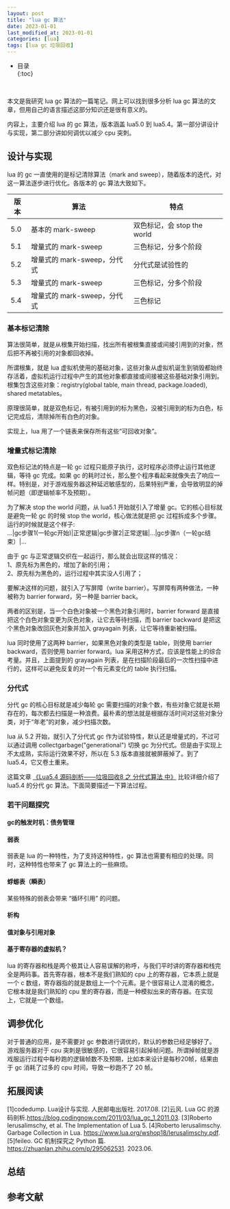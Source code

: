 ```yaml
---
layout: post
title: "lua gc 算法"
date: 2023-01-01
last_modified_at: 2023-01-01
categories: [lua]
tags: [lua gc 垃圾回收]
---
```


* 目录  
{:toc}
<br/>  


本文是我研究 lua gc 算法的一篇笔记。网上可以找到很多分析 lua gc 算法的文章，但用自己的语言描述这部分知识还是很有意义的。  

内容上，主要介绍 lua 的 gc 算法，版本涵盖 lua5.0 到 lua5.4。第一部分讲设计与实现，第二部分讲如何调优以减少 cpu 突刺。   


## 设计与实现
lua 的 gc 一直使用的是标记清除算法（mark and sweep），随着版本的迭代，对这一算法逐步进行优化。各版本的 gc 算法大致如下。  

|版本|算法|特点|
|--|--|--|
|5.0|基本的 mark-sweep|双色标记，会 stop the world|
|5.1|增量式的 mark-sweep|三色标记，分多个阶段|
|5.2|增量式的 mark-sweep，分代式|分代式是试验性的|
|5.3|增量式的 mark-sweep|三色标记，分多个阶段|
|5.4|增量式的 mark-sweep，分代式|三色标记|


### 基本标记清除
算法很简单，就是从根集开始扫描，找出所有被根集直接或间接引用到的对象，然后把不再被引用的对象都回收掉。  

所谓根集，就是 lua 虚拟机使用的基础对象，这些对象从虚拟机诞生到销毁都始终存活着，虚拟机运行过程中产生的其他对象都直接或间接被这些基础对象引用到。根集包含这些对象：registry(global table, main thread, package.loaded), shared metatables。   

原理很简单，就是双色标记，有被引用到的标为黑色，没被引用到的标为白色，标记完成后，清除掉所有白色的对象。  

实现上，lua 用了一个链表来保存所有这些“可回收对象”。  


### 增量式标记清除
双色标记法的特点是一轮 gc 过程只能原子执行，这时程序必须停止运行其他逻辑，等待 gc 完成。如果 gc 的耗时过长，那么整个程序看起来就像失去了响应一样。特别是，对于游戏服务器这种延迟敏感型的，后果特别严重，会导致明显的掉帧问题（即逻辑帧率不及预期）。  

为了解决 stop the world 问题，从 lua5.1 开始就引入了增量 gc。它的核心目标就是避免一轮 gc 的时候 stop the world，核心做法就是把 gc 过程拆成多个步骤。运行的时候就是这个样子:   
...|gc步骤1(一轮gc开始)|正常逻辑|gc步骤2|正常逻辑|...|gc步骤n（一轮gc结束）|...  

由于 gc 与正常逻辑交织在一起运行，那么就会出现这样的情况：  
1、原先标为黑色的，增加了新的引用；   
2、原先标为黑色的，运行过程中其实没人引用了； 

要解决这样的问题，就引入了写屏障（write barrier）。写屏障有两种做法，一种被称为 barrier forward，另一种是 barrier back。  

两者的区别是，当一个白色对象被一个黑色对象引用时，barrier forward 是直接把这个白色对象变更为灰色对象，让它去等待扫描，而 barrier backward 是把这个黑色对象改回灰色对象并加入 grayagain 列表，让它等待重新被扫描。

lua 同时使用了这两种 barrier，如果黑色对象的类型是 table，则使用 barrier backward，否则使用 barrier forward。lua 采用这种方式，应该是性能上的综合考量。并且，上面提到的 grayagain 列表，是在扫描阶段最后的一次性扫描中进行的，这样可以避免反复的对一个有元素变化的 table 执行扫描。  




### 分代式
分代 gc 的核心目标就是减少每轮 gc 需要扫描的对象个数，有些对象它就是长期存在的，每次都去扫描是一种浪费。最朴素的想法就是根据存活时间对这些对象分类，对于“年老”的对象，减少扫描次数。   

lua 从 5.2 开始，就引入了分代式 gc 作为试验特性，默认还是增量式的，不过可以通过调用 collectgarbage("generational") 切换 gc 为分代式。但是由于实现上不太成熟，实际运行效果不好，所以在 5.3 版本直接就被屏蔽掉了。到了 lua5.4，它又卷土重来。   

这篇文章 [《Lua5.4 源码剖析——垃圾回收8 之 分代式算法 中》](https://zhuanlan.zhihu.com/p/605301309) 比较详细介绍了 lua5.4 的分代 gc 算法。下面简要描述一下算法过程。  





### 若干问题探究
#### gc的触发时机：债务管理
#### 弱表
弱表是 lua 的一种特性，为了支持这种特性，gc 算法也需要有相应的处理。同时，这种特性也带来了 gc 算法上的一些麻烦。  



#### 蜉蝣表（瞬表）
某些特殊的弱表会带来 “循环引用” 的问题。

#### 析构

#### 值对象与引用对象


#### 基于寄存器的虚拟机？
lua 的寄存器和栈是两个极其让人容易误解的称呼，与我们平时讲的寄存器和栈完全是两码事。首先寄存器，根本不是我们熟知的 cpu 上的寄存器，它本质上就是一个 c 数组，寄存器指的就是数组上一个个元素。是个很容易让人混淆的概念，它根本就是我们熟知的 cpu 里的寄存器，而是一种模拟出来的寄存器。在实现上，它就是一个数组。


## 调参优化
对于普通的应用，是不需要对 gc 参数进行调优的，默认的参数已经足够好了。  
游戏服务器对于 cpu 突刺是很敏感的，它很容易引起掉帧问题。所谓掉帧就是游戏服运行过程中每秒跑的逻辑帧数不及预期，比如本来设计是每秒20帧，结果由于 gc 消耗了过多的 cpu 时间，导致一秒跑不了 20 帧。  


## 拓展阅读
[1]codedump. Lua设计与实现. 人民邮电出版社. 2017.08.
[2]云风. Lua GC 的源码剖析.https://blog.codingnow.com/2011/03/lua_gc_1.2011.03.
[3]Roberto Ierusalimschy, et al. The Implementation of Lua 5.
[4]Roberto Ierusalimschy. Garbage Collection in Lua. https://www.lua.org/wshop18/Ierusalimschy.pdf.
[5]feileo. GC 机制探究之 Python 篇. https://zhuanlan.zhihu.com/p/295062531. 2023.06.


## 总结


## 参考文献

